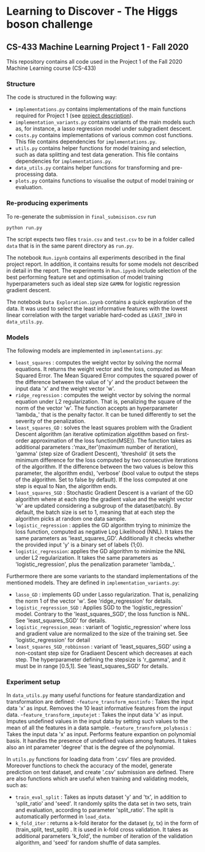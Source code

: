# Learning to Discover - The Higgs boson challenge
## CS-433 Machine Learning Project 1 - Fall 2020

This repository contains all code used in the Project 1 of the Fall 2020 Machine Learning course (CS-433)

### Structure

The code is structured in the following way:

- `implementations.py` contains implementations of the main functions required for Project 1 (see [project description](https://raw.githubusercontent.com/epfml/ML_course/master/projects/project1/project1_description.pdf)).
- `implementation_variants.py` contains variants of the main models such as, for instance, a lasso regression model under subgradient descent.
- `costs.py` contains implementations of various common cost functions. This file contains dependencies for `implementations.py`.
- `utils.py` contains helper functions for model training and selection, such as data splitting and test data generation. This file contains dependencies for `implementations.py`.
- `data_utils.py` contains helper functions for transforming and pre-processing data.
- `plots.py` contains functions to visualise the output of model training or evaluation. 

### Re-producing experiments
To re-generate the submission in `final_submisison.csv` run

```python run.py``` 

The script expects two files `train.csv` and `test.csv` to be in a folder called `data` that is in the same parent directory as `run.py`.

The notebook `Run.ipynb` contains all experiments described in the final project report. In addition, it contains results for some models not described in detail in the report.
The experiments in `Run.ipynb` include selection of the best performing feature set and optimisation of model training hyperparameters such as ideal step size `GAMMA` for logistic regression gradient descent.

The notebook `Data Exploration.ipynb` contains a quick exploration of the data.
It was used to select the least informative features with the lowest linear correlation with the target variable hard-coded as `LEAST_INFO` in `data_utils.py`.

### Models
The following models are implemented in `implementations.py`:
- `least_squares` : computes the weight vector by solving the normal equations. It returns the weight vector and the loss, computed as Mean Squared Error. The Mean Squared Error computes the squared power of the difference between the value of 'y' and the product between the input data 'x' and the weight vector 'w'.
- `ridge_regression` : computes the weight vector by solving the normal equation under L2 regularization. That is, penalizing the square of the norm of the vector 'w'. The function accepts an hyperparameter 'lambda_' that is the penalty factor. It can be tuned differently to set the severity of the penalization.
- `least_squares_GD` : solves the least squares problem with the Gradient Descent algorithm (an iterative optimization algotithm based on first-order approximation of the loss function(MSE)). The function takes as additional parameters :'max_iter'(maximum number of iteration), 'gamma' (step size of Gradient Descent), 'threshold' (it sets the minimum difference for the loss computed by two consecutive iterations of the algorithm. If the difference between the two values is below this parameter, the algorithm ends), 'verbose' (bool value to output the steps of the algorithm. Set to false by default). If the loss computed at one step is equal to Nan, the algorithm ends.
- `least_squares_SGD` : Stochastic Gradient Descent is a variant of the GD algorithm where at each step the gradient value and the weight vector 'w' are updated considering a subgroup of the dataset(batch). By default, the batch size is set to 1, meaning that at each step the algorithm picks at random one data sample.
- `logistic_regression` : applies the GD algorithm trying to minimize the loss function, computed as negative Log Likelihood (NNL).
It takes the same parameters as 'least_squares_GD'. Additionally it checks whether the provided input 'y' is a binary set of labels 
{1;0}.
- `logistic_regression`: applies the GD algorithm to minimize the NNL under L2 regularization. It takes the same parameters as 'logistic_regression', plus the penalization parameter 'lambda_'.

Furthermore there are some variants to the standard implementations of the mentioned models. They are defined in `implementation_variants.py`:
- `lasso_GD` : implements GD under Lasso regularization. That is, penalizing the norm 1 of the vector 'w'. See 'ridge_regression' for details.
- `logistic_regression_SGD` : Applies SGD to the 'logistic_regression' model. Contrary to the 'least_squares_SGD', the loss function is NNL. See 'least_squares_SGD' for details.
- `logistic_regression_mean` : variant of 'logistic_regression' where loss and gradient value are normalized to the size of the training set. See 'logistic_regression' for detail
- `least_squares_SGD_robbinson` : variant of 'least_squares_SGD' using a non-costant step size for Gradiaent Descent which decreases at each step. The hyperparameter defining the stepsize is 'r_gamma', and it must be in range [0.5,1]. See 'least_squares_SGD' for details.

### Experiment setup 
In `data_utils.py` many useful functions for feature standardization and transformation are defined:
-`feature_transform_mostinfo` : Takes the input data 'x' as input. Removes the 10 least informative features from the input data.
-`feature_transform_imputejet` : Takes the input data 'x' as input. Imputes undefined values in the input data by setting such values to the mean of all the features in a data sample.
-`feature_transform_polybasis` : Takes the input data 'x' as input. Performs feature expantion on polynomial basis. It handles the presence of undefined values among features. It takes also an int parameter 'degree' that is the degree of the polynomial.

In `utils.py` functions for loading data from '.csv' files are provided. Moreover functions to check the accuracy of the model, generate prediction on test dataset, and create '.csv' submission are defined. There are also functions which are useful when training and validating models, such as:
- `train_eval_split` : Takes as inputs dataset 'y' and 'tx', in addition to 'split_ratio' and 'seed'. It randomly splits the data set in two sets, train and evaluation, according to parameter 'split_ratio'. The split is automatically performed in `load_data`.
- `k_fold_iter` : returns a k-fold iterator for the dataset (y, tx) in the form of (train_split, test_split) . It is used in k-fold cross validation. It takes as additional parameters 'k_fold', the number of iteration of the validation algorithm, and 'seed' for random shuffle of data samples. 





